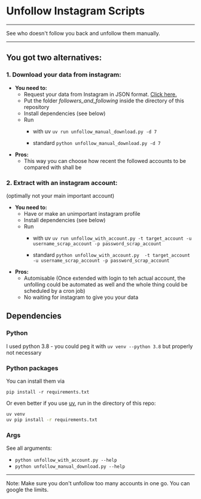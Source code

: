 # Unfollow Instagram Scripts

--- 
See who doesn't follow you back and unfollow them manually.

---

## You got two alternatives:

### 1. Download your data from instagram:
   * **You need to:**
       * Request your data from Instagram in JSON format. [Click here.](https://www.instagram.com/accounts/login/?next=https%3A%2F%2Faccountscenter.instagram.com%2Finfo_and_permissions%2Fdyi%2F%3F__coig_login%3D1)
       * Put the folder *followers_and_following* inside the directory of this repository
       * Install dependencies (see below)
       * Run
         * with uv
          `uv run unfollow_manual_download.py -d 7`

         * standard
          `python unfollow_manual_download.py -d 7`
   * **Pros:**
     * This way you can choose how recent the followed accounts to be compared with shall be
### 2. Extract with an instagram account:
(optimally not your main important account)
   * **You need to:**
     * Have or make an unimportant instagram profile
     * Install dependencies (see below)
     * Run
       * with uv
        `uv run unfollow_with_account.py -t target_account -u username_scrap_account -p password_scrap_account`

       * standard
        `python unfollow_with_account.py  -t target_account -u username_scrap_account -p password_scrap_account`
  * **Pros:**
    * Automisable (Once extended with login to teh actual account, the unfolling could be automated as well and the whole thing could be scheduled by a cron job)
    * No waiting for instagram to give you your data


## Dependencies
### Python
I used python 3.8  - you could peg it with `uv venv --python 3.8` but properly not necessary

### Python packages 
You can install them via

`pip install -r requirements.txt`

Or even better if you use [uv](https://docs.astral.sh/uv/getting-started/installation/#__tabbed_1_1), run in the directory of this repo:
```sh
uv venv
uv pip install -r requirements.txt
```

### Args
See all arguments:
* `python unfollow_with_account.py --help`
* `python unfollow_manual_download.py --help`

---
Note: Make sure you don't unfollow too many accounts in one go. You can google the limits.